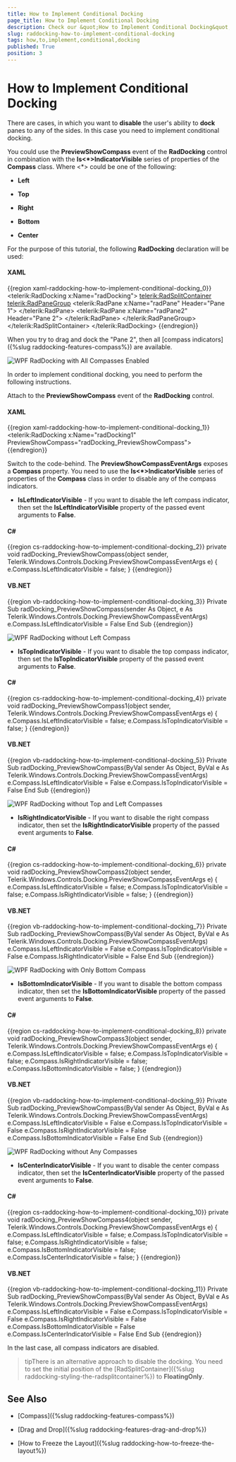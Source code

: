 ```yaml
---
title: How to Implement Conditional Docking
page_title: How to Implement Conditional Docking
description: Check our &quot;How to Implement Conditional Docking&quot; documentation article for the RadDocking {{ site.framework_name }} control.
slug: raddocking-how-to-implement-conditional-docking
tags: how,to,implement,conditional,docking
published: True
position: 3
---
```


# How to Implement Conditional Docking

There are cases, in which you want to __disable__ the user's ability to __dock__ panes to any of the sides. In this case you need to implement conditional docking.

You could use the __PreviewShowCompass__ event of the __RadDocking__ control in combination with the __Is<*>IndicatorVisible__ series of properties of the __Compass__ class. Where <*> could be one of the following:

* __Left__

* __Top__

* __Right__

* __Bottom__

* __Center__

For the purpose of this tutorial, the following __RadDocking__ declaration will be used:

#### __XAML__

{{region xaml-raddocking-how-to-implement-conditional-docking_0}}
	<telerik:RadDocking x:Name="radDocking">
	    <telerik:RadSplitContainer>
	        <telerik:RadPaneGroup>
	            <telerik:RadPane x:Name="radPane" Header="Pane 1">
	                <TextBlock Text="Some simple text here"/>
	            </telerik:RadPane>
	            <telerik:RadPane x:Name="radPane2" Header="Pane 2">
	                <TextBlock Text="Some simple text here"/>
	            </telerik:RadPane>
	        </telerik:RadPaneGroup>
	    </telerik:RadSplitContainer>
	</telerik:RadDocking>
{{endregion}}

When you try to drag and dock the "Pane 2", then all [compass indicators]({%slug raddocking-features-compass%}) are available.

![WPF RadDocking with All Compasses Enabled](images/RadDocking_HowTo_ConditionalDocking_010.png)

In order to implement conditional docking, you need to perform the following instructions.

Attach to the __PreviewShowCompass__ event of the __RadDocking__ control.

#### __XAML__

{{region xaml-raddocking-how-to-implement-conditional-docking_1}}
	<telerik:RadDocking x:Name="radDocking1" PreviewShowCompass="radDocking_PreviewShowCompass">
{{endregion}}

Switch to the code-behind. The __PreviewShowCompassEventArgs__ exposes a __Compass__ property. You need to use the __Is<*>IndicatorVisible__ series of properties of the __Compass__ class in order to disable any of the compass indicators.

* __IsLeftIndicatorVisible__ - If you want to disable the left compass indicator, then set the __IsLeftIndicatorVisible__ property of the passed event arguments to __False__. 

#### __C#__

{{region cs-raddocking-how-to-implement-conditional-docking_2}}
	private void radDocking_PreviewShowCompass(object sender, Telerik.Windows.Controls.Docking.PreviewShowCompassEventArgs e)
	{
	    e.Compass.IsLeftIndicatorVisible = false;
	}
{{endregion}}

#### __VB.NET__

{{region vb-raddocking-how-to-implement-conditional-docking_3}}
	Private Sub radDocking_PreviewShowCompass(sender As Object, e As Telerik.Windows.Controls.Docking.PreviewShowCompassEventArgs)
		e.Compass.IsLeftIndicatorVisible = False
	End Sub
{{endregion}}

![WPF RadDocking without Left Compass](images/RadDocking_HowTo_ConditionalDocking_020.png)

* __IsTopIndicatorVisible__ - If you want to disable the top compass indicator, then set the __IsTopIndicatorVisible__ property of the passed event arguments to __False__. 

#### __C#__

{{region cs-raddocking-how-to-implement-conditional-docking_4}}
	private void radDocking_PreviewShowCompass1(object sender, Telerik.Windows.Controls.Docking.PreviewShowCompassEventArgs e)
	{
	    e.Compass.IsLeftIndicatorVisible = false;
	    e.Compass.IsTopIndicatorVisible = false;
	}
{{endregion}}



#### __VB.NET__

{{region vb-raddocking-how-to-implement-conditional-docking_5}}
	Private Sub radDocking_PreviewShowCompass(ByVal sender As Object, ByVal e As Telerik.Windows.Controls.Docking.PreviewShowCompassEventArgs)
		e.Compass.IsLeftIndicatorVisible = False
		e.Compass.IsTopIndicatorVisible = False
	End Sub
{{endregion}}

 ![WPF RadDocking without Top and Left Compasses](images/RadDocking_HowTo_ConditionalDocking_030.png)

* __IsRightIndicatorVisible__ - If you want to disable the right compass indicator, then set the __IsRightIndicatorVisible__ property of the passed event arguments to __False__. 

#### __C#__

{{region cs-raddocking-how-to-implement-conditional-docking_6}}
	private void radDocking_PreviewShowCompass2(object sender, Telerik.Windows.Controls.Docking.PreviewShowCompassEventArgs e)
	{
	    e.Compass.IsLeftIndicatorVisible = false;
	    e.Compass.IsTopIndicatorVisible = false;
	    e.Compass.IsRightIndicatorVisible = false;
	}
{{endregion}}

#### __VB.NET__

{{region vb-raddocking-how-to-implement-conditional-docking_7}}
	Private Sub radDocking_PreviewShowCompass(ByVal sender As Object, ByVal e As Telerik.Windows.Controls.Docking.PreviewShowCompassEventArgs)
		e.Compass.IsLeftIndicatorVisible = False
		e.Compass.IsTopIndicatorVisible = False
		e.Compass.IsRightIndicatorVisible = False
	End Sub
{{endregion}}

![WPF RadDocking with Only Bottom Compass](images/RadDocking_HowTo_ConditionalDocking_040.png)

* __IsBottomIndicatorVisible__ - If you want to disable the bottom compass indicator, then set the __IsBottomIndicatorVisible__ property of the passed event arguments to __False__. 

#### __C#__

{{region cs-raddocking-how-to-implement-conditional-docking_8}}
	private void radDocking_PreviewShowCompass3(object sender, Telerik.Windows.Controls.Docking.PreviewShowCompassEventArgs e)
	{
	    e.Compass.IsLeftIndicatorVisible = false;
	    e.Compass.IsTopIndicatorVisible = false;
	    e.Compass.IsRightIndicatorVisible = false;
	    e.Compass.IsBottomIndicatorVisible = false;
	}
{{endregion}}

#### __VB.NET__

{{region vb-raddocking-how-to-implement-conditional-docking_9}}
	Private Sub radDocking_PreviewShowCompass(ByVal sender As Object, ByVal e As Telerik.Windows.Controls.Docking.PreviewShowCompassEventArgs)
		e.Compass.IsLeftIndicatorVisible = False
		e.Compass.IsTopIndicatorVisible = False
		e.Compass.IsRightIndicatorVisible = False
		e.Compass.IsBottomIndicatorVisible = False
	End Sub
{{endregion}}

![WPF RadDocking without Any Compasses](images/RadDocking_HowTo_ConditionalDocking_050.png)

* __IsCenterIndicatorVisible__ - If you want to disable the center compass indicator, then set the __IsCenterIndicatorVisible__ property of the passed event arguments to __False__. 

#### __C#__

{{region cs-raddocking-how-to-implement-conditional-docking_10}}
	private void radDocking_PreviewShowCompass4(object sender, Telerik.Windows.Controls.Docking.PreviewShowCompassEventArgs e)
	{
	    e.Compass.IsLeftIndicatorVisible = false;
	    e.Compass.IsTopIndicatorVisible = false;
	    e.Compass.IsRightIndicatorVisible = false;
	    e.Compass.IsBottomIndicatorVisible = false;
	    e.Compass.IsCenterIndicatorVisible = false;
	}
{{endregion}}

#### __VB.NET__

{{region vb-raddocking-how-to-implement-conditional-docking_11}}
	Private Sub radDocking_PreviewShowCompass(ByVal sender As Object, ByVal e As Telerik.Windows.Controls.Docking.PreviewShowCompassEventArgs)
		e.Compass.IsLeftIndicatorVisible = False
		e.Compass.IsTopIndicatorVisible = False
		e.Compass.IsRightIndicatorVisible = False
		e.Compass.IsBottomIndicatorVisible = False
		e.Compass.IsCenterIndicatorVisible = False
	End Sub
{{endregion}}

In the last case, all compass indicators are disabled.

>tipThere is an alternative approach to disable the docking. You need to set the initial position of the [RadSplitContainer]({%slug raddocking-styling-the-radsplitcontainer%}) to __FloatingOnly__.

## See Also

 * [Compass]({%slug raddocking-features-compass%})

 * [Drag and Drop]({%slug raddocking-features-drag-and-drop%})

 * [How to Freeze the Layout]({%slug raddocking-how-to-freeze-the-layout%})
